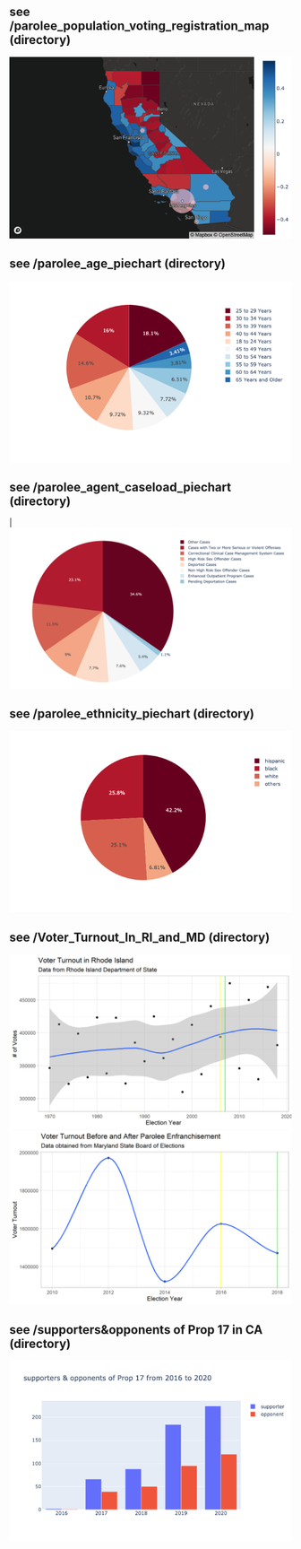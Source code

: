 ## see /parolee_population_voting_registration_map (directory) 
![](../docs/img/partisan_parole_map.png)

## see /parolee_age_piechart (directory) 
![map_plot](../docs/img/age.png)

## see /parolee_agent_caseload_piechart (directory) 
| ![map_plot](../docs/img/agent_caseload.png)

## see /parolee_ethnicity_piechart (directory) 
![map_plot](../docs/img/ethnicity.png)

## see /Voter_Turnout_In_RI_and_MD (directory) 
![](../docs/img/RI_Voter_Turnout.png)
![](../docs/img/MD_Voter_Turnout.png)

## see /supporters&opponents of Prop 17 in CA (directory) 
![](../docs/img/support_analysis.png)
